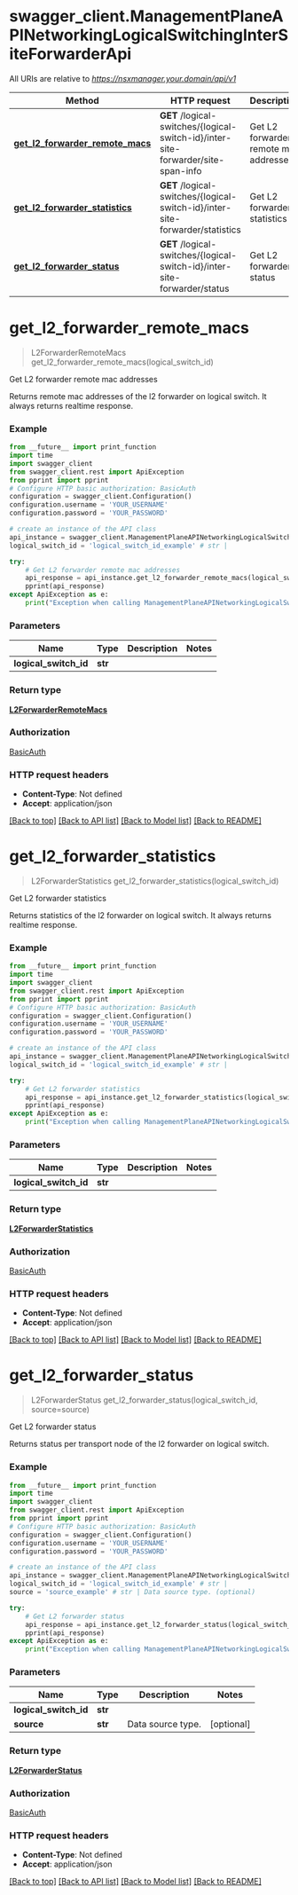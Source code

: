 # swagger_client.ManagementPlaneAPINetworkingLogicalSwitchingInterSiteForwarderApi

All URIs are relative to *https://nsxmanager.your.domain/api/v1*

Method | HTTP request | Description
------------- | ------------- | -------------
[**get_l2_forwarder_remote_macs**](ManagementPlaneAPINetworkingLogicalSwitchingInterSiteForwarderApi.md#get_l2_forwarder_remote_macs) | **GET** /logical-switches/{logical-switch-id}/inter-site-forwarder/site-span-info | Get L2 forwarder remote mac addresses
[**get_l2_forwarder_statistics**](ManagementPlaneAPINetworkingLogicalSwitchingInterSiteForwarderApi.md#get_l2_forwarder_statistics) | **GET** /logical-switches/{logical-switch-id}/inter-site-forwarder/statistics | Get L2 forwarder statistics
[**get_l2_forwarder_status**](ManagementPlaneAPINetworkingLogicalSwitchingInterSiteForwarderApi.md#get_l2_forwarder_status) | **GET** /logical-switches/{logical-switch-id}/inter-site-forwarder/status | Get L2 forwarder status

# **get_l2_forwarder_remote_macs**
> L2ForwarderRemoteMacs get_l2_forwarder_remote_macs(logical_switch_id)

Get L2 forwarder remote mac addresses

Returns remote mac addresses of the l2 forwarder on logical switch. It always returns realtime response. 

### Example
```python
from __future__ import print_function
import time
import swagger_client
from swagger_client.rest import ApiException
from pprint import pprint
# Configure HTTP basic authorization: BasicAuth
configuration = swagger_client.Configuration()
configuration.username = 'YOUR_USERNAME'
configuration.password = 'YOUR_PASSWORD'

# create an instance of the API class
api_instance = swagger_client.ManagementPlaneAPINetworkingLogicalSwitchingInterSiteForwarderApi(swagger_client.ApiClient(configuration))
logical_switch_id = 'logical_switch_id_example' # str | 

try:
    # Get L2 forwarder remote mac addresses
    api_response = api_instance.get_l2_forwarder_remote_macs(logical_switch_id)
    pprint(api_response)
except ApiException as e:
    print("Exception when calling ManagementPlaneAPINetworkingLogicalSwitchingInterSiteForwarderApi->get_l2_forwarder_remote_macs: %s\n" % e)
```

### Parameters

Name | Type | Description  | Notes
------------- | ------------- | ------------- | -------------
 **logical_switch_id** | **str**|  | 

### Return type

[**L2ForwarderRemoteMacs**](L2ForwarderRemoteMacs.md)

### Authorization

[BasicAuth](../README.md#BasicAuth)

### HTTP request headers

 - **Content-Type**: Not defined
 - **Accept**: application/json

[[Back to top]](#) [[Back to API list]](../README.md#documentation-for-api-endpoints) [[Back to Model list]](../README.md#documentation-for-models) [[Back to README]](../README.md)

# **get_l2_forwarder_statistics**
> L2ForwarderStatistics get_l2_forwarder_statistics(logical_switch_id)

Get L2 forwarder statistics

Returns statistics of the l2 forwarder on logical switch. It always returns realtime response. 

### Example
```python
from __future__ import print_function
import time
import swagger_client
from swagger_client.rest import ApiException
from pprint import pprint
# Configure HTTP basic authorization: BasicAuth
configuration = swagger_client.Configuration()
configuration.username = 'YOUR_USERNAME'
configuration.password = 'YOUR_PASSWORD'

# create an instance of the API class
api_instance = swagger_client.ManagementPlaneAPINetworkingLogicalSwitchingInterSiteForwarderApi(swagger_client.ApiClient(configuration))
logical_switch_id = 'logical_switch_id_example' # str | 

try:
    # Get L2 forwarder statistics
    api_response = api_instance.get_l2_forwarder_statistics(logical_switch_id)
    pprint(api_response)
except ApiException as e:
    print("Exception when calling ManagementPlaneAPINetworkingLogicalSwitchingInterSiteForwarderApi->get_l2_forwarder_statistics: %s\n" % e)
```

### Parameters

Name | Type | Description  | Notes
------------- | ------------- | ------------- | -------------
 **logical_switch_id** | **str**|  | 

### Return type

[**L2ForwarderStatistics**](L2ForwarderStatistics.md)

### Authorization

[BasicAuth](../README.md#BasicAuth)

### HTTP request headers

 - **Content-Type**: Not defined
 - **Accept**: application/json

[[Back to top]](#) [[Back to API list]](../README.md#documentation-for-api-endpoints) [[Back to Model list]](../README.md#documentation-for-models) [[Back to README]](../README.md)

# **get_l2_forwarder_status**
> L2ForwarderStatus get_l2_forwarder_status(logical_switch_id, source=source)

Get L2 forwarder status

Returns status per transport node of the l2 forwarder on logical switch. 

### Example
```python
from __future__ import print_function
import time
import swagger_client
from swagger_client.rest import ApiException
from pprint import pprint
# Configure HTTP basic authorization: BasicAuth
configuration = swagger_client.Configuration()
configuration.username = 'YOUR_USERNAME'
configuration.password = 'YOUR_PASSWORD'

# create an instance of the API class
api_instance = swagger_client.ManagementPlaneAPINetworkingLogicalSwitchingInterSiteForwarderApi(swagger_client.ApiClient(configuration))
logical_switch_id = 'logical_switch_id_example' # str | 
source = 'source_example' # str | Data source type. (optional)

try:
    # Get L2 forwarder status
    api_response = api_instance.get_l2_forwarder_status(logical_switch_id, source=source)
    pprint(api_response)
except ApiException as e:
    print("Exception when calling ManagementPlaneAPINetworkingLogicalSwitchingInterSiteForwarderApi->get_l2_forwarder_status: %s\n" % e)
```

### Parameters

Name | Type | Description  | Notes
------------- | ------------- | ------------- | -------------
 **logical_switch_id** | **str**|  | 
 **source** | **str**| Data source type. | [optional] 

### Return type

[**L2ForwarderStatus**](L2ForwarderStatus.md)

### Authorization

[BasicAuth](../README.md#BasicAuth)

### HTTP request headers

 - **Content-Type**: Not defined
 - **Accept**: application/json

[[Back to top]](#) [[Back to API list]](../README.md#documentation-for-api-endpoints) [[Back to Model list]](../README.md#documentation-for-models) [[Back to README]](../README.md)

